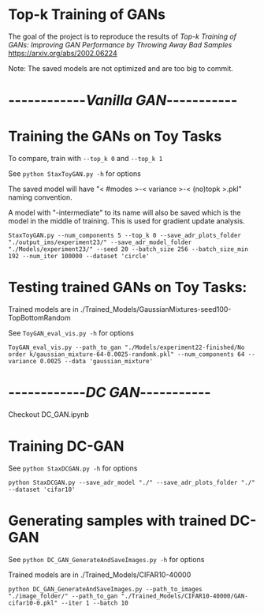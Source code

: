 # Top-k Training of GANs

The goal of the project is to reproduce the results of 
*Top-k Training of GANs: Improving GAN Performance by Throwing Away Bad
Samples* https://arxiv.org/abs/2002.06224

Note: The saved models are not optimized and are too big to commit.

# ------------***Vanilla GAN***-----------

# Training the GANs on Toy Tasks

To compare, train with ```--top_k 0``` and ```--top_k 1```

See ```python StaxToyGAN.py -h``` for options

The saved model will have "< #modes >-< variance >-< (no)topk >.pkl" naming convention.

A model with "-intermediate" to its name will also be saved which is the model in the middle of training. This is used for gradient update analysis.
````shell
StaxToyGAN.py --num_components 5 --top_k 0 --save_adr_plots_folder "./output_ims/experiment23/" --save_adr_model_folder "./Models/experiment23/" --seed 20 --batch_size 256 --batch_size_min 192 --num_iter 100000 --dataset 'circle'
````

# Testing trained GANs on Toy Tasks:

Trained models are in ./Trained_Models/GaussianMixtures-seed100-TopBottomRandom

See ```ToyGAN_eval_vis.py -h``` for options

````shell
ToyGAN_eval_vis.py --path_to_gan "./Models/experiment22-finished/No order k/gaussian_mixture-64-0.0025-randomk.pkl" --num_components 64 --variance 0.0025 --data 'gaussian_mixture'
````

# ------------***DC GAN***-----------

Checkout DC_GAN.ipynb

# Training DC-GAN

See ```python StaxDCGAN.py -h``` for options

````shell
python StaxDCGAN.py --save_adr_model "./" --save_adr_plots_folder "./" --dataset 'cifar10'
````

# Generating samples with trained DC-GAN

See ```python DC_GAN_GenerateAndSaveImages.py -h``` for options

Trained models are in ./Trained_Models/CIFAR10-40000 

````shell
python DC_GAN_GenerateAndSaveImages.py --path_to_images "./image_folder/" --path_to_gan "./Trained_Models/CIFAR10-40000/GAN-cifar10-0.pkl" --iter 1 --batch 10
````
